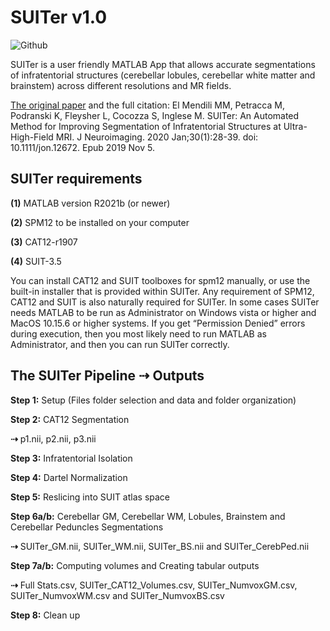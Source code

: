 # SUITer v1.0


![Github](https://user-images.githubusercontent.com/83271085/208666444-ee273897-7b59-4840-946c-965893d3bf6e.png)



SUITer is a user friendly MATLAB App that allows accurate segmentations of infratentorial structures (cerebellar lobules, cerebellar white matter and brainstem) across different resolutions and MR fields.


[The original paper](https://onlinelibrary.wiley.com/doi/10.1111/jon.12672) and the full citation:
El Mendili MM, Petracca M, Podranski K, Fleysher L, Cocozza S, Inglese M. SUITer: An Automated Method for Improving Segmentation of Infratentorial Structures at Ultra-High-Field MRI. J Neuroimaging. 2020 Jan;30(1):28-39. doi: 10.1111/jon.12672. Epub 2019 Nov 5.


## SUITer requirements

**(1)**	MATLAB version R2021b (or newer) 

**(2)**	SPM12 to be installed on your computer

**(3)**	CAT12-r1907

**(4)**	SUIT-3.5

You can install CAT12 and SUIT toolboxes for spm12 manually, or use the built-in installer that is provided within SUITer.
Any requirement of SPM12, CAT12 and SUIT is also naturally required for SUITer.
In some cases SUITer needs MATLAB to be run as Administrator on Windows vista or higher and MacOS 10.15.6 or higher systems. If you get “Permission Denied” errors during execution, then you most likely need to run MATLAB as Administrator, and then you can run SUITer correctly.


## The SUITer Pipeline ⇢ Outputs
**Step 1:** Setup (Files folder selection and data and folder organization) 

**Step 2:** CAT12 Segmentation

**⇢** p1.nii, p2.nii, p3.nii

**Step 3:** Infratentorial Isolation

**Step 4:** Dartel Normalization

**Step 5:** Reslicing into SUIT atlas space 

**Step 6a/b:** Cerebellar GM, Cerebellar WM, Lobules, Brainstem and Cerebellar Peduncles Segmentations

**⇢** SUITer_GM.nii, SUITer_WM.nii, SUITer_BS.nii and SUITer_CerebPed.nii

**Step 7a/b:** Computing volumes and Creating tabular outputs

**⇢** Full Stats.csv,	SUITer_CAT12_Volumes.csv, SUITer_NumvoxGM.csv, SUITer_NumvoxWM.csv and SUITer_NumvoxBS.csv 

**Step 8:** Clean up
